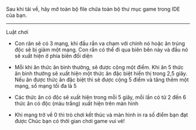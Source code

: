 Sau khi tải về, hãy mở toàn bộ file chứa toàn bộ thư mục game trong IDE của bạn. 

----
Luật chơi 
- Con răn sẽ có 3 mạng, khi đầu rắn va chạm với chính nó hoặc ăn trúng độc sẽ bị giảm một mạng. Con rắn có thể đi qua biên bên này và đầu nó sẽ xuất hiện ở phía biên đối diện
- Mỗi khi ăn thức ăn bình thường, sẽ được cộng một điểm. Khi ăn 5 thức ăn bình thướng sẽ xuất hiện một thức ăn đặc biệt hiển thị trong 2,5 giây.
Nếu ăn được thức ăn đặc biệt thì sẽ được cộng 5 điểm và tăng thêm một mạng, số mạng tối đa là 5
 
- Các thức ăn có độc sẽ xuất hiện trong mỗi 5 giây, mỗi lần có từ 2 đến 6 thức ăn có độc (màu trắng) xuất hiện trên màn hình
- Khi mạng trở về 0 thì trò chơi kết thúc và màn hình in ra số điểm bạn đạt được
Chúc bạn có thời gian chơi game vui vẻ!
